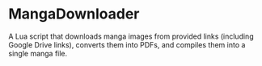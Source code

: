 # MangaDownloader
A Lua script that downloads manga images from provided links (including Google Drive links), converts them into PDFs, and compiles them into a single manga file.
